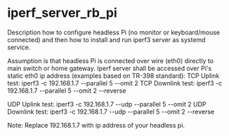 # iperf_server_rb_pi

Description how to configure headless Pi 
(no monitor or keyboard/mouse connected)
and then how to install and run iperf3 
server as systemd service.

Assumption is that headless Pi is 
connected over wire (eth0) directly to 
main switch or home gateway. Iperf server shall
be accessed over Pi's static eth0 ip 
address (examples based on TR-398 standard):
  TCP Uplink test:
   iperf3 -c 192.168.1.7 --parallel 5 --omit 2 
  TCP Downlink test:
   iperf3 -c 192.168.1.7 --parallel 5 --omit 2 --reverse

  UDP Uplink test:
   iperf3 -c 192.168.1.7 --udp --parallel 5 --omit 2
  UDP Downlink test:
   iperf3 -c 192.168.1.7 --udp --parallel 5 --omit 2 --reverse

Note: Replace 192.168.1.7 with ip address of your headless pi.

